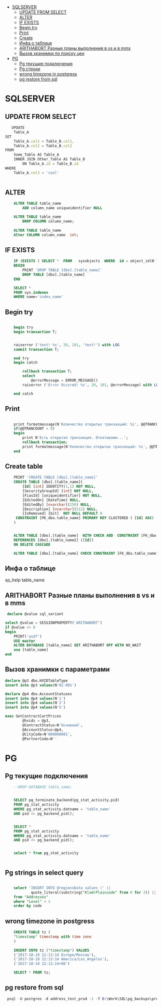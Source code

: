 
<!-- TOC -->

- [SQLSERVER](#sqlserver)
    - [UPDATE FROM SELECT](#update-from-select)
    - [ALTER](#alter)
    - [IF EXISTS](#if-exists)
    - [Begin try](#begin-try)
    - [Print](#print)
    - [Create](#create)
    - [Инфа о таблице](#инфа-о-таблице)
    - [ARITHABORT Разные планы выполнения в vs и в mms](#arithabort-разные-планы-выполнения-в-vs-и-в-mms)
    - [Вызов хранимки по поиску цен](#вызов-хранимки-по-поиску-цен)
- [PG](#pg)
    - [Pg текущие подключения](#pg-текущие-подключения)
    - [Pg строки](#pg-строки)
    - [wrong timezone in postgress](#wrong-timezone-in-postgress)
    - [pg restore from sql](#pg-restore-from-sql)

<!-- /TOC -->

# SQLSERVER

## UPDATE FROM SELECT

```js
   UPDATE
    Table_A
SET
    Table_A.col1 = Table_B.col1,
    Table_A.col2 = Table_B.col2
FROM
    Some_Table AS Table_A
    INNER JOIN Other_Table AS Table_B
        ON Table_A.id = Table_B.id
WHERE
    Table_A.col3 = 'cool'
    
```

## ALTER

```sql
    ALTER TABLE table_name
	    ADD column_name uniqueidentifier NULL

    ALTER TABLE table_name
        DROP COLUMN column_name;
    
    ALTER TABLE table_name
    Alter COLUMN column_name  int;
```

## IF EXISTS


```sql
	IF (EXISTS ( SELECT *  FROM   sysobjects  WHERE  id = object_id(N'[dbo].[table_name]')))
	BEGIN
		PRINT 'DROP TABLE [dbo].[table_name]'
		DROP TABLE [dbo].[table_name]
	END

    SELECT * 
    FROM sys.indexes 
    WHERE name='index_name' 

```

## Begin try

```sql

    begin try
    begin transaction T;


    raiserror ('text! %s', 20, 101, 'text!') with LOG
    commit transaction T;

    end try
    begin catch

        rollback transaction T;
        select
            @errorMessage = ERROR_MESSAGE()
        raiserror ('Error Occured: %s', 20, 101, @errorMessage) with LOG

    end catch

```

## Print
```sql

    print formatmessage(N'Количество открытых транзакций: %i', @@TRANCOUNT);
    if(@@TRANCOUNT > 0)
    begin
        print N'Есть открытая транзакция. Откатываем...';
        rollback transaction;
        print formatmessage(N'Количество открытых транзакций: %i', @@TRANCOUNT);
    end

```


## Create table

```sql
	PRINT 'CREATE TABLE [dbo].[table_name]'
	CREATE TABLE [dbo].[table_name](
		[Id] [int] IDENTITY(1,1) NOT NULL,
		[SecurityGroupId] [int] NOT NULL,
		[FiasId] [uniqueidentifier] NOT NULL,
		[EditedOn] [DateTime] NULL,
		[EditedBy] [nvarchar](250) NULL,
		[Description] [nvarchar](512) NULL,
		[IsRemoved] [bit]  NOT NULL DEFAULT 0
	 CONSTRAINT [PK_dbo.table_name] PRIMARY KEY CLUSTERED ( [Id] ASC)
	)


	ALTER TABLE [dbo].[table_name]  WITH CHECK ADD  CONSTRAINT [FK_dbo.table_name1_dbo.table_name2] FOREIGN KEY([SecurityGroupId])
	REFERENCES [dbo].[table_name2] ([Id])
	ON DELETE CASCADE

	ALTER TABLE [dbo].[table_name] CHECK CONSTRAINT [FK_dbo.table_name1_dbo.table_name2]

```


## Инфа о таблице
 sp_help table_name



## ARITHABORT Разные планы выполнения в vs и в mms

```sql
 declare @value sql_variant

select @value = SESSIONPROPERTY('ARITHABORT') 
if @value <> 0 
begin 
	PRINT('asdf')
	USE master 
	ALTER DATABASE [table_name] SET ARITHABORT OFF WITH NO_WAIT 
	use [table_name]
end
```

## Вызов хранимки c параметрами

```sql
declare @p3 dbo.HXIDTableType
insert into @p3 values(N'02-001')

declare @p4 dbo.AccountStatuses
insert into @p4 values(N'1')
insert into @p4 values(N'3')
insert into @p4 values(N'5')

exec GetContractCartPrices
		@hxids = @p3,
		@ContractStatus=N'Основной',
		@AccountStatus=@p4,
		@CityCode=N'000000001',
		@PartnerCode=N''

```

# PG

## Pg текущие подключения

```sql
    --DROP DATABASE table_name;


    SELECT pg_terminate_backend(pg_stat_activity.pid)
    FROM pg_stat_activity
    WHERE pg_stat_activity.datname = 'table_name'
    AND pid <> pg_backend_pid();


    SELECT *
    FROM pg_stat_activity
    WHERE pg_stat_activity.datname = 'table_name'
    AND pid <> pg_backend_pid();


    select * from pg_stat_activity 



```
## Pg strings in select query

```sql 

    select 'INSERT INTO @regionsData values (' || 
            quote_literal(substring("KladrPlaincode" from 0 for 3)) || ', ' ||  quote_literal("Id") || ');',  "Id", substring("KladrPlaincode" from 0 for 3) as code, "Officalname", "KladrPlaincode"
    from "Addresses" 
    where "Level" < 2 
    order by code
```

## wrong timezone in postgress

```sql
    CREATE TABLE tz (
    "timestamp" timestamp with time zone
    )
    
    INSERT INTO tz ("timestamp") VALUES 
    ('2017-10-10 12:13:14 Europe/Moscow'), 
    ('2017-10-10 12:13:14 America/Los_Angeles'),
    ('2017-10-10 12:13:14+08')

    SELECT * FROM tz;
```

## pg restore from sql

```s
 psql -U postgres -d address_test_prod -1 -f D:\Work\SQL\pg_backups\prod\Addresses.sql
```